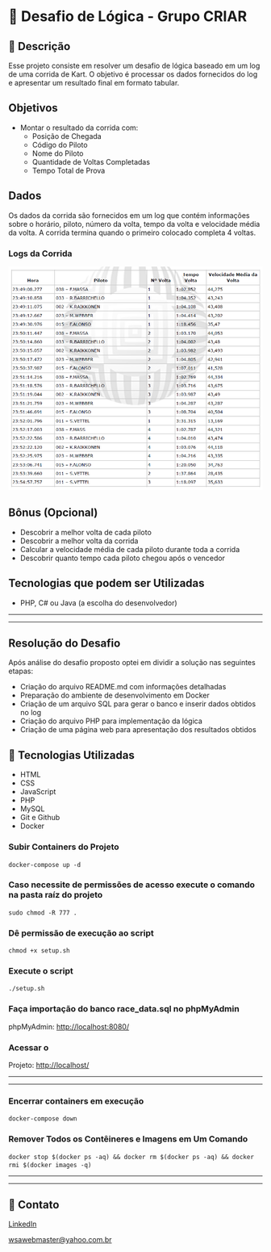 # 📂 Desafio de Lógica - Grupo CRIAR

## 📃 Descrição

Esse projeto consiste em resolver um desafio de lógica baseado em um log de uma corrida de Kart. O objetivo é processar os dados fornecidos do log e apresentar um resultado final em formato tabular.

## Objetivos

- Montar o resultado da corrida com:
  - Posição de Chegada
  - Código do Piloto
  - Nome do Piloto
  - Quantidade de Voltas Completadas
  - Tempo Total de Prova

## Dados

Os dados da corrida são fornecidos em um log que contém informações sobre o horário, piloto, número da volta, tempo da volta e velocidade média da volta. A corrida termina quando o primeiro colocado completa 4 voltas.

### Logs da Corrida

![Registro de Log](kartLog.png)

## Bônus (Opcional)

- Descobrir a melhor volta de cada piloto
- Descobrir a melhor volta da corrida
- Calcular a velocidade média de cada piloto durante toda a corrida
- Descobrir quanto tempo cada piloto chegou após o vencedor

## Tecnologias que podem ser Utilizadas

- PHP, C# ou Java (a escolha do desenvolvedor)

---
---

## Resolução do Desafio

Após análise do desafio proposto optei em dividir a solução nas seguintes etapas: 

- Criação do arquivo README.md com informações detalhadas
- Preparação do ambiente de desenvolvimento em Docker
- Criação de um arquivo SQL para gerar o banco e inserir dados obtidos no log
- Criação do arquivo PHP para implementação da lógica
- Criação de uma página web para apresentação dos resultados obtidos

## 🚀 Tecnologias Utilizadas

- HTML
- CSS
- JavaScript
- PHP
- MySQL
- Git e Github
- Docker

### Subir Containers do Projeto

    docker-compose up -d

### Caso necessite de permissões de acesso execute o comando na pasta raíz do projeto

    sudo chmod -R 777 .

### Dê permissão de execução ao script

    chmod +x setup.sh

### Execute o script

    ./setup.sh

### Faça importação do banco **race_data.sql** no phpMyAdmin
phpMyAdmin: [http://localhost:8080/](http://localhost:8080/)

### Acessar o
Projeto: [http://localhost/](http://localhost/)<br />




---
---

### Encerrar containers em execução

    docker-compose down

### Remover Todos os Contêineres e Imagens em Um Comando

    docker stop $(docker ps -aq) && docker rm $(docker ps -aq) && docker rmi $(docker images -q)

---
---
## 📧 Contato
[LinkedIn](https://www.linkedin.com/in/wsawebmaster/)

[wsawebmaster@yahoo.com.br](mailto:wsawebmaster@yahoo.com.br)